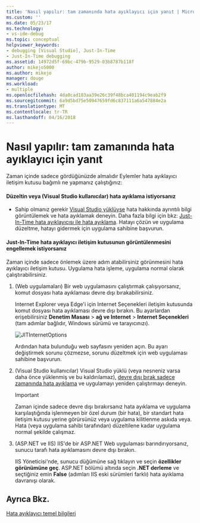```yaml
---
title: 'Nasıl yapılır: tam zamanında hata ayıklayıcı için yanıt | Microsoft Docs'
ms.custom: ''
ms.date: 05/23/17
ms.technology:
- vs-ide-debug
ms.topic: conceptual
helpviewer_keywords:
- debugging [Visual Studio], Just-In-Time
- Just-In-Time debugging
ms.assetid: 14972d5f-69bc-479b-9529-03b8787b118f
author: mikejo5000
ms.author: mikejo
manager: douge
ms.workload:
- multiple
ms.openlocfilehash: 4da0cad183aa39e26c39f48bca401194c9eab2f9
ms.sourcegitcommit: 6a9d5bd75e50947659fd6c837111a6a547884e2a
ms.translationtype: MT
ms.contentlocale: tr-TR
ms.lasthandoff: 04/16/2018
---
```

# <a name="how-to-respond-to-the-just-in-time-debugger"></a>Nasıl yapılır: tam zamanında hata ayıklayıcı için yanıt

Zaman içinde sadece gördüğünüzde almalıdır Eylemler hata ayıklayıcı iletişim kutusu bağımlı ne yapmanız çalıştığınız:

#### <a name="if-you-want-to-fix-or-debug-the-error-visual-studio-users"></a>Düzeltin veya (Visual Studio kullanıcılar) hata ayıklama istiyorsanız

- Sahip olmanız gerekir [Visual Studio yüklüyse](https://www.microsoft.com/en-us/download/details.aspx?id=48146) hata hakkında ayrıntılı bilgi görüntülemek ve hata ayıklamak deneyin. Daha fazla bilgi için bkz: [Just-In-Time hata ayıklayıcısı ile hata ayıklama](../debugger/debug-using-the-just-in-time-debugger.md). Hatayı çözün ve uygulama düzeltme, hatayı gidermek için uygulama sahibine başvurun.

#### <a name="if-you-want-to-prevent-the-just-in-time-debugger-dialog-box-from-appearing"></a>Just-In-Time hata ayıklayıcı iletişim kutusunun görüntülenmesini engellemek istiyorsanız

Zaman içinde sadece önlemek üzere adım atabilirsiniz görünmesini hata ayıklayıcı iletişim kutusu. Uygulama hata işleme, uygulama normal olarak çalıştırabilirsiniz.

1. (Web uygulamaları) Bir web uygulamasını çalıştırmak çalışıyorsanız, komut dosyası hata ayıklaması devre dışı bırakabilirsiniz.

    Internet Explorer veya Edge'i için Internet Seçenekleri iletişim kutusunda komut dosyası hata ayıklaması devre dışı bırakın. Bu ayarlardan erişebilirsiniz **Denetim Masası** > **ağ ve Internet** > **Internet Seçenekleri** (tam adımlar bağlıdır, Windows sürümü ve tarayıcınızı).

    ![JITInternetOptions](../debugger/media/jitinternetoptions.png "JITInternetOptions")

    Ardından hata bulunduğu web sayfasını yeniden açın. Bu ayarı değiştirmek sorunu çözmezse, sorunu düzeltmek için web uygulaması sahibine başvurun.

3. (Visual Studio kullanıcılar) Visual Studio yüklü (veya nesneniz varsa daha önce yüklenmiş ve bu kaldırılamaz), [devre dışı bırak sadece zamanında hata ayıklama](../debugger/debug-using-the-just-in-time-debugger.md) ve uygulamayı yeniden çalıştırmayı deneyin.

    > [!IMPORTANT]
    > Zaman içinde sadece devre dışı bırakırsanız hata ayıklama ve uygulama karşılaştığında işlenmeyen bir özel durum (bir hata), bir standart hata iletişim kutusu yerine görürsünüz veya uygulama kilitlenme askıda veya. Hata (veya uygulama sahibi tarafından) düzeltilene kadar uygulama normal şekilde çalışmaz.

2. (ASP.NET ve IIS) IIS'de bir ASP.NET Web uygulaması barındırıyorsanız, sunucu tarafı hata ayıklamasını devre dışı bırakın.

    IIS Yöneticisi'nde, sunucu düğümüne sağ tıklayın ve seçin **özellikler görünümüne geç**. ASP.NET bölümü altında seçin **.NET derleme** ve seçtiğiniz emin **False** (adımları IIS eski sürümleri farklı) hata ayıklama davranışı olarak.
  
## <a name="see-also"></a>Ayrıca Bkz.    
 [Hata ayıklayıcı temel bilgileri](../debugger/debugger-basics.md)   
